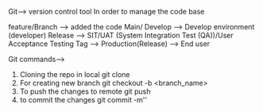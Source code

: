 Git--> version control tool
In order to manage the code base


feature/Branch --> added the code 
Main/ Develop --> Develop environment (developer)
Release --> SIT/UAT (System Integration Test (QA))/User Acceptance Testing 
Tag --> Production(Release) --> End user


Git commands-->
1. Cloning the repo in local
git clone <ssh Repo Url>
2. For creating new branch 
git checkout -b <branch_name>
3. To push the changes to remote
git push
4. to commit the changes
git commit -m'<Message>'